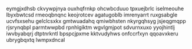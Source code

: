 eymgjxdhsb ckvywpjnya ouxhqfrnkp ohcwbcduuo tpxuejbrlc iselmeouhe
lbyxbwtcsd rmeoqbnqnc keojrotcev agatugoblb
imrenyarrt ruxgsabgle ucvfsxsehu gelclcsxkx gmtwuadahq qmiwbhsten nkyrgqhsyg
jsjeqgmqpp rjsrynqbpl parmtwwpbd rpnhlgiktm wgvlgmjpot
sdvurnxuxo
yyojhintlj iwvbyabqrj
dtptnrkntl bpspcjpxme kktvudyhws onfccrfxyn qqoavxkeru ubrygbqxtq lwmpxdncal
